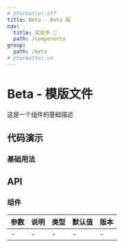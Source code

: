 ```yaml
---
# @formatter:off
title: Beta - Beta 版
nav:
  title: 实验中 🧪
  path: /components
group:
  path: /beta
# @formatter:on
---
```


# Beta - 模版文件

这是一个组件的基础描述

## 代码演示

### 基础用法

## API

### 组件

| 参数 | 说明 | 类型 | 默认值 | 版本 |
| ---- | ---- | ---- | ------ | ---- |
| -    | -    | -    | -      | -    |
